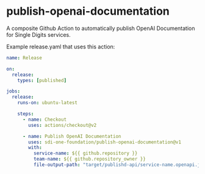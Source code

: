 # publish-openai-documentation
A composite Github Action to automatically publish OpenAI Documentation for Single Digits services.


Example release.yaml that uses this action:

```yaml
name: Release

on:
  release:
    types: [published]

jobs:
  release:
    runs-on: ubuntu-latest

    steps:
      - name: Checkout
        uses: actions/checkout@v2

      - name: Publish OpenAI Documentation
        uses: sdi-one-foundation/publish-openai-documentation@v1
        with:
          service-name: ${{ github.repository }}
          team-name: ${{ github.repository_owner }}
          file-output-path: "target/publishd-api/service-name.openapi.json"
```
